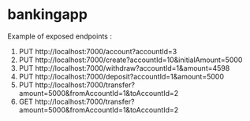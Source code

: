 # bankingapp

  Example of exposed endpoints :
  1. PUT http://localhost:7000/account?accountId=3
  2. PUT http://localhost:7000/create?accountId=10&initialAmount=5000
  3. PUT http://localhost:7000/withdraw?accountId=1&amount=4598
  4. PUT http://localhost:7000/deposit?accountId=1&amount=5000
  5. PUT http://localhost:7000/transfer?amount=5000&fromAccountId=1&toAccountId=2
  6. GET http://localhost:7000/transfer?amount=5000&fromAccountId=1&toAccountId=2
